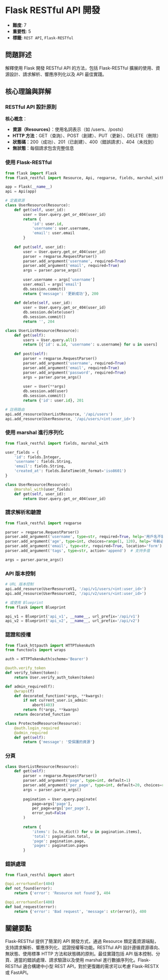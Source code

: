 # Flask RESTful API 開發

- **難度**: 7
- **重要性**: 5
- **標籤**: `REST API`, `Flask-RESTful`

## 問題詳述

解釋使用 Flask 開發 RESTful API 的方法，包括 Flask-RESTful 擴展的使用、資源設計、請求解析、響應序列化以及 API 最佳實踐。

## 核心理論與詳解

### RESTful API 設計原則

**核心概念**：
- **資源（Resources）**：使用名詞表示（如 /users、/posts）
- **HTTP 方法**：GET（查詢）、POST（創建）、PUT（更新）、DELETE（刪除）
- **狀態碼**：200（成功）、201（已創建）、400（錯誤請求）、404（未找到）
- **無狀態**：每個請求包含完整信息

### 使用 Flask-RESTful

```python
from flask import Flask
from flask_restful import Resource, Api, reqparse, fields, marshal_with

app = Flask(__name__)
api = Api(app)

# 定義資源
class UserResource(Resource):
    def get(self, user_id):
        user = User.query.get_or_404(user_id)
        return {
            'id': user.id,
            'username': user.username,
            'email': user.email
        }
    
    def put(self, user_id):
        user = User.query.get_or_404(user_id)
        parser = reqparse.RequestParser()
        parser.add_argument('username', required=True)
        parser.add_argument('email', required=True)
        args = parser.parse_args()
        
        user.username = args['username']
        user.email = args['email']
        db.session.commit()
        return {'message': '更新成功'}, 200
    
    def delete(self, user_id):
        user = User.query.get_or_404(user_id)
        db.session.delete(user)
        db.session.commit()
        return '', 204

class UserListResource(Resource):
    def get(self):
        users = User.query.all()
        return [{'id': u.id, 'username': u.username} for u in users]
    
    def post(self):
        parser = reqparse.RequestParser()
        parser.add_argument('username', required=True)
        parser.add_argument('email', required=True)
        parser.add_argument('password', required=True)
        args = parser.parse_args()
        
        user = User(**args)
        db.session.add(user)
        db.session.commit()
        return {'id': user.id}, 201

# 註冊路由
api.add_resource(UserListResource, '/api/users')
api.add_resource(UserResource, '/api/users/<int:user_id>')
```

### 使用 marshal 進行序列化

```python
from flask_restful import fields, marshal_with

user_fields = {
    'id': fields.Integer,
    'username': fields.String,
    'email': fields.String,
    'created_at': fields.DateTime(dt_format='iso8601')
}

class UserResource(Resource):
    @marshal_with(user_fields)
    def get(self, user_id):
        return User.query.get_or_404(user_id)
```

### 請求解析和驗證

```python
from flask_restful import reqparse

parser = reqparse.RequestParser()
parser.add_argument('username', type=str, required=True, help='用戶名不能為空')
parser.add_argument('age', type=int, choices=range(1, 120), help='年齡必須在 1-119 之間')
parser.add_argument('email', type=str, required=True, location='form')
parser.add_argument('tags', type=str, action='append')  # 支持多值

args = parser.parse_args()
```

### API 版本控制

```python
# URL 版本控制
api.add_resource(UserResourceV1, '/api/v1/users/<int:user_id>')
api.add_resource(UserResourceV2, '/api/v2/users/<int:user_id>')

# 或使用 Blueprint
from flask import Blueprint

api_v1 = Blueprint('api_v1', __name__, url_prefix='/api/v1')
api_v2 = Blueprint('api_v2', __name__, url_prefix='/api/v2')
```

### 認證和授權

```python
from flask_httpauth import HTTPTokenAuth
from functools import wraps

auth = HTTPTokenAuth(scheme='Bearer')

@auth.verify_token
def verify_token(token):
    return User.verify_auth_token(token)

def admin_required(f):
    @wraps(f)
    def decorated_function(*args, **kwargs):
        if not current_user.is_admin:
            abort(403)
        return f(*args, **kwargs)
    return decorated_function

class ProtectedResource(Resource):
    @auth.login_required
    @admin_required
    def get(self):
        return {'message': '受保護的資源'}
```

### 分頁

```python
class UserListResource(Resource):
    def get(self):
        parser = reqparse.RequestParser()
        parser.add_argument('page', type=int, default=1)
        parser.add_argument('per_page', type=int, default=20, choices=range(1, 101))
        args = parser.parse_args()
        
        pagination = User.query.paginate(
            page=args['page'],
            per_page=args['per_page'],
            error_out=False
        )
        
        return {
            'items': [u.to_dict() for u in pagination.items],
            'total': pagination.total,
            'page': pagination.page,
            'pages': pagination.pages
        }
```

### 錯誤處理

```python
from flask_restful import abort

@api.errorhandler(404)
def not_found(error):
    return {'error': 'Resource not found'}, 404

@api.errorhandler(400)
def bad_request(error):
    return {'error': 'Bad request', 'message': str(error)}, 400
```

## 關鍵要點

Flask-RESTful 提供了簡潔的 API 開發方式，通過 Resource 類定義資源端點，支持請求解析、響應序列化、認證授權等功能。RESTful API 設計遵循資源導向、無狀態、使用標準 HTTP 方法和狀態碼的原則。最佳實踐包括 API 版本控制、分頁、適當的錯誤處理、請求驗證以及使用 marshal 進行數據序列化。Flask-RESTful 適合構建中小型 REST API，對於更復雜的需求可以考慮 Flask-RESTX 或 FastAPI。
